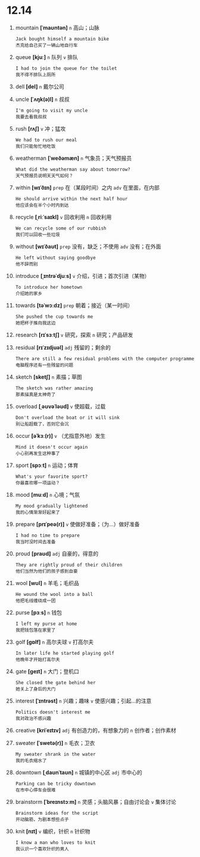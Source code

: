 # 12.14

1. mountain **[ˈmaʊntən]** `n` 高山；山脉

   ```
   Jack bought himself a mountain bike
   杰克给自己买了一辆山地自行车
   ```

2. queue **[kjuː]** `n` 队列 `v` 排队

   ```
   I had to join the queue for the toilet
   我不得不排队上厕所
   ```

3. dell **[del]** `n` 戴尔公司

4. uncle **[ˈʌŋk(ə)l]** `n` 叔叔

   ```
   I'm going to visit my uncle
   我要去看我叔叔
   ```

5. rush **[rʌʃ]** `v` 冲；猛攻

   ```
   We had to rush our meal
   我们只能匆忙地吃饭
   ```

6. weatherman **[ˈweðəmæn]** `n` 气象员；天气预报员

   ```
   What did the weatherman say about tomorrow?
   天气预报员说明天天气如何？
   ```

7. within **[wɪˈðɪn]** `prep` 在（某段时间）之内 `adv` 在里面，在内部

   ```
   He should arrive within the next half hour
   他应该会在半个小时内到达
   ```

8. recycle **[ˌriːˈsaɪkl]** `v` 回收利用 `n` 回收利用

   ```
   We can recycle some of our rubbish
   我们可以回收一些垃圾
   ```

9. without **[wɪˈðaʊt]** `prep` 没有，缺乏；不使用 `adv` 没有；在外面

   ```
   He left without saying goodbye
   他不辞而别
   ```

10. introduce **[ˌɪntrəˈdjuːs]** `v` 介绍，引进；首次引进（某物）

    ```
    To introduce her hometown
    介绍她的家乡
    ```

11. towards **[təˈwɔːdz]** `prep` 朝着；接近（某一时间）

    ```
    She pushed the cup towards me
    她把杯子推向我这边
    ```

12. research **[rɪˈsɜːtʃ]** `v` 研究，探索 `n` 研究；产品研发

13. residual **[rɪˈzɪdjuəl]** `adj` 残留的；剩余的

    ```
    There are still a few residual problems with the computer programme
    电脑程序还有一些残留的问题
    ```

14. sketch **[sketʃ]** `n` 素描；草图

    ```
    The sketch was rather amazing
    那素描真是太神奇了
    ```

15. overload **[ˌəʊvəˈləʊd]** `v` 使超载，过载

    ```
    Don't overload the boat or it will sink
    别让船超载了，否则它会沉
    ```

16. occur **[əˈkɜː(r)]** `v` （尤指意外地）发生

    ```
    Mind it doesn't occur again
    小心别再发生这种事了
    ```

17. sport **[spɔːt]** `n` 运动；体育

    ```
    What's your favorite sport?
    你最喜欢哪一项运动？
    ```

18. mood **[muːd]** `n` 心境；气氛

    ```
    My mood gradually lightened
    我的心情渐渐好起来了
    ```

19. prepare **[prɪˈpeə(r)]** `v` 使做好准备；（为...）做好准备

    ```
    I had no time to prepare
    我当时没时间去准备
    ```

20. proud **[praʊd]** `adj` 自豪的，得意的

    ```
    They are rightly proud of their children
    他们当然为他们的孩子感到自豪
    ```

21. wool **[wʊl]** `n` 羊毛；毛织品

    ```
    He wound the wool into a ball
    他把毛线缠绕成一团
    ```

22. purse **[pɜːs]** `n` 钱包

    ```
    I left my purse at home
    我把钱包落在家里了
    ```

23. golf **[ɡɒlf]** `n` 高尔夫球 `v` 打高尔夫

    ```
    In later life he started playing golf
    他晚年才开始打高尔夫
    ```

24. gate **[ɡeɪt]** `n` 大门；登机口

    ```
    She closed the gate behind her
    她关上了身后的大门
    ```

25. interest **[ˈɪntrəst]** `n` 兴趣；趣味 `v` 使感兴趣；引起...的注意

    ```
    Politics doesn't interest me
    我对政治不感兴趣
    ```

26. creative **[kriˈeɪtɪv]** `adj` 有创造力的，有想象力的 `n` 创作者；创作素材

27. sweater **[ˈswetə(r)]** `n` 毛衣；卫衣

    ```
    My sweater shrank in the water
    我的毛衣缩水了
    ```

28. downtown **[ˌdaʊnˈtaʊn]** `n` 城镇的中心区 `adj` 市中心的

    ```
    Parking can be tricky downtown
    在市中心停车会很难
    ```

29. brainstorm **[ˈbreɪnstɔːm]** `n` 灵感；头脑风暴；自由讨论会 `v` 集体讨论

    ```
    Brainstorm ideas for the script
    开动脑筋，为剧本想些点子
    ```

30. knit **[nɪt]** `v` 编织，针织 `n` 针织物
    ```
    I know a man who loves to knit
    我认识一个喜欢针织的男人
    ```
